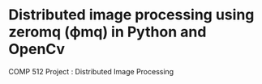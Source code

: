 # Distributed image processing using zeromq (фmq) in Python and OpenCv
COMP 512 Project : Distributed Image Processing

